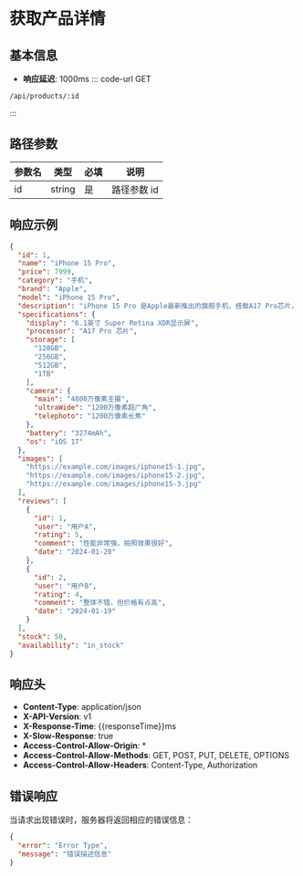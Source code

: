 # 获取产品详情

## 基本信息

- **响应延迟**: 1000ms
::: code-url GET
```
/api/products/:id
```
:::

## 路径参数

| 参数名 | 类型     | 必填 | 说明      |
| --- | ------ | -- | ------- |
| id  | string | 是  | 路径参数 id |

## 响应示例

```json
{
  "id": 1,
  "name": "iPhone 15 Pro",
  "price": 7999,
  "category": "手机",
  "brand": "Apple",
  "model": "iPhone 15 Pro",
  "description": "iPhone 15 Pro 是Apple最新推出的旗舰手机，搭载A17 Pro芯片，性能强劲。",
  "specifications": {
    "display": "6.1英寸 Super Retina XDR显示屏",
    "processor": "A17 Pro 芯片",
    "storage": [
      "128GB",
      "256GB",
      "512GB",
      "1TB"
    ],
    "camera": {
      "main": "4800万像素主摄",
      "ultraWide": "1200万像素超广角",
      "telephoto": "1200万像素长焦"
    },
    "battery": "3274mAh",
    "os": "iOS 17"
  },
  "images": [
    "https://example.com/images/iphone15-1.jpg",
    "https://example.com/images/iphone15-2.jpg",
    "https://example.com/images/iphone15-3.jpg"
  ],
  "reviews": [
    {
      "id": 1,
      "user": "用户A",
      "rating": 5,
      "comment": "性能非常强，拍照效果很好",
      "date": "2024-01-20"
    },
    {
      "id": 2,
      "user": "用户B",
      "rating": 4,
      "comment": "整体不错，但价格有点高",
      "date": "2024-01-19"
    }
  ],
  "stock": 50,
  "availability": "in_stock"
}
```

## 响应头

- **Content-Type**: application/json
- **X-API-Version**: v1
- **X-Response-Time**: {{responseTime}}ms
- **X-Slow-Response**: true
- **Access-Control-Allow-Origin**: *
- **Access-Control-Allow-Methods**: GET, POST, PUT, DELETE, OPTIONS
- **Access-Control-Allow-Headers**: Content-Type, Authorization

## 错误响应

当请求出现错误时，服务器将返回相应的错误信息：

```json
{
  "error": "Error Type",
  "message": "错误描述信息"
}
```
